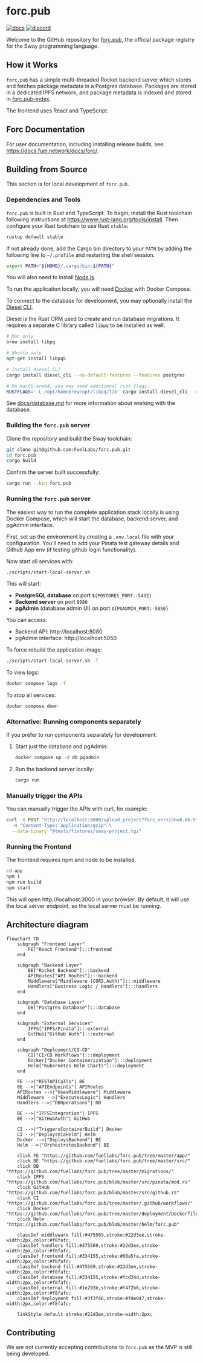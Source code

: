 # forc.pub

[![docs](https://docs.rs/forc/badge.svg)](https://docs.rs/forc/)
[![discord](https://img.shields.io/badge/chat%20on-discord-orange?&logo=discord&logoColor=ffffff&color=7389D8&labelColor=6A7EC2)](https://discord.gg/xfpK4Pe)

Welcome to the GitHub repository for [forc.pub](https://forc.pub/), the official package registry for the Sway programming language.

## How it Works

`forc.pub` has a simple multi-threaded Rocket backend server which stores and fetches package metadata in a Postgres database. Packages are stored in a dedicated IPFS network, and package metadata is indexed and stored in [forc.pub-index](https://github.com/FuelLabs/forc.pub-index).

The frontend uses React and TypeScript.

## Forc Documentation

For user documentation, including installing release builds, see: <https://docs.fuel.network/docs/forc/>.

## Building from Source

This section is for local development of `forc.pub`.

### Dependencies and Tools

`forc.pub` is built in Rust and TypeScript. To begin, install the Rust toolchain following instructions at <https://www.rust-lang.org/tools/install>. Then configure your Rust toolchain to use Rust `stable`:

```sh
rustup default stable
```

If not already done, add the Cargo bin directory to your `PATH` by adding the following line to `~/.profile` and restarting the shell session.

```sh
export PATH="${HOME}/.cargo/bin:${PATH}"
```

You will also need to install [Node.js](https://nodejs.org/en/learn/getting-started/how-to-install-nodejs).

To run the application locally, you will need [Docker](https://docs.docker.com/engine/install/) with Docker Compose.

To connect to the database for development, you may optionally install the [Diesel CLI](https://diesel.rs/guides/getting-started).

Diesel is the Rust ORM used to create and run database migrations. It requires a separate C library called `libpq` to be installed as well.

```sh
# Mac only
brew install libpq

# Ubuntu only
apt-get install libpq5

# Install diesel CLI
cargo install diesel_cli --no-default-features --features postgres

# On macOS-arm64, you may need additional rust flags:
RUSTFLAGS='-L /opt/homebrew/opt/libpq/lib' cargo install diesel_cli --no-default-features --features postgres
```

See [docs/database.md](database.md) for more information about working with the database.

### Building the `forc.pub` server

Clone the repository and build the Sway toolchain:

```sh
git clone git@github.com:FuelLabs/forc.pub.git
cd forc.pub
cargo build
```

Confirm the server built successfully:

```sh
cargo run --bin forc.pub
```

### Running the `forc.pub` server

The easiest way to run the complete application stack locally is using Docker Compose, which will start the database, backend server, and pgAdmin interface.

First, set up the environment by creating a `.env.local` file with your configuration. You'll need to add your Pinata test gateway details and Github App env (if testing github login functionality).

Now start all services with:

```sh
./scripts/start-local-server.sh
```

This will start:
- **PostgreSQL database** on port `${POSTGRES_PORT:-5432}`
- **Backend server** on port `8080`
- **pgAdmin** (database admin UI) on port `${PGADMIN_PORT:-5050}`

You can access:
- Backend API: http://localhost:8080
- pgAdmin interface: http://localhost:5050

To force rebuild the application image:

```sh
./scripts/start-local-server.sh -f
```

To view logs:

```sh
docker compose logs -f
```

To stop all services:

```sh
docker compose down
```

### Alternative: Running components separately

If you prefer to run components separately for development:

1. Start just the database and pgAdmin:
   ```sh
   docker compose up -d db pgadmin
   ```

2. Run the backend server locally:
   ```sh
   cargo run
   ```

### Manually trigger the APIs

You can manually trigger the APIs with curl, for example:

```bash
curl -X POST "http://localhost:8080/upload_project?forc_version=0.66.5" \
  -H "Content-Type: application/gzip" \
  --data-binary "@tests/fixtures/sway-project.tgz"
```

### Running the Frontend

The frontend requires npm and node to be installed.

```sh
cd app
npm i
npm run build
npm start
```

This will open http://localhost:3000 in your browser. By default, it will use the local server endpoint, so the local server must be running.

## Architecture diagram

```mermaid
flowchart TD
    subgraph "Frontend Layer"
        FE["React Frontend"]:::frontend
    end

    subgraph "Backend Layer"
        BE["Rocket Backend"]:::backend
        APIRoutes["API Routes"]:::backend
        Middleware["Middleware (CORS,Auth)"]:::middleware
        Handlers["Business Logic / Handlers"]:::handlers
    end

    subgraph "Database Layer"
        DB["Postgres Database"]:::database
    end

    subgraph "External Services"
        IPFS["IPFS/Pinata"]:::external
        GitHub["GitHub Auth"]:::external
    end

    subgraph "Deployment/CI-CD"
        CI["CI/CD Workflows"]:::deployment
        Docker["Docker Containerization"]:::deployment
        Helm["Kubernetes Helm Charts"]:::deployment
    end

    FE -->|"RESTAPICalls"| BE
    BE -->|"APIEndpoints"| APIRoutes
    APIRoutes -->|"UsesMiddleware"| Middleware
    Middleware -->|"ExecutesLogic"| Handlers
    Handlers -->|"DBOperations"| DB

    BE -->|"IPFSIntegration"| IPFS
    BE -->|"GitHubAuth"| GitHub

    CI -->|"TriggersContainerBuild"| Docker
    CI -->|"DeploysViaHelm"| Helm
    Docker -->|"DeploysBackend"| BE
    Helm -->|"OrchestratesBackend"| BE

    click FE "https://github.com/fuellabs/forc.pub/tree/master/app/"
    click BE "https://github.com/fuellabs/forc.pub/tree/master/src/"
    click DB "https://github.com/fuellabs/forc.pub/tree/master/migrations/"
    click IPFS "https://github.com/fuellabs/forc.pub/blob/master/src/pinata/mod.rs"
    click GitHub "https://github.com/fuellabs/forc.pub/blob/master/src/github.rs"
    click CI "https://github.com/fuellabs/forc.pub/tree/master/.github/workflows/"
    click Docker "https://github.com/fuellabs/forc.pub/tree/master/deployment/Dockerfile"
    click Helm "https://github.com/fuellabs/forc.pub/blob/master/helm/forc.pub"

    classDef middleware fill:#475569,stroke:#22d3ee,stroke-width:2px,color:#f8fafc;
    classDef handlers fill:#475569,stroke:#22d3ee,stroke-width:2px,color:#f8fafc;
    classDef frontend fill:#334155,stroke:#60a5fa,stroke-width:2px,color:#f8fafc;
    classDef backend fill:#475569,stroke:#22d3ee,stroke-width:2px,color:#f8fafc;
    classDef database fill:#334155,stroke:#fcd34d,stroke-width:2px,color:#f8fafc;
    classDef external fill:#1e293b,stroke:#f472b6,stroke-width:2px,color:#f8fafc;
    classDef deployment fill:#3f3f46,stroke:#fde047,stroke-width:2px,color:#f8fafc;

    linkStyle default stroke:#22d3ee,stroke-width:2px;
```

## Contributing

We are not currently accepting contributions to `forc.pub` as the MVP is still being developed.
